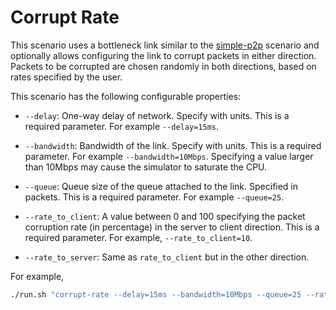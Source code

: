 # Corrupt Rate

This scenario uses a bottleneck link similar to the [simple-p2p](../simple-p2p)
scenario and optionally allows configuring the link to corrupt packets in either
direction. Packets to be corrupted are chosen randomly in both directions, based
on rates specified by the user.

This scenario has the following configurable properties:

* `--delay`: One-way delay of network. Specify with units. This is a required
  parameter. For example `--delay=15ms`.

* `--bandwidth`: Bandwidth of the link. Specify with units. This is a required
  parameter. For example `--bandwidth=10Mbps`. Specifying a value larger than
  10Mbps may cause the simulator to saturate the CPU.

* `--queue`: Queue size of the queue attached to the link. Specified in
  packets. This is a required parameter. For example `--queue=25`.

* `--rate_to_client`: A value between 0 and 100 specifying the packet corruption
  rate (in percentage) in the server to client direction. This is a required
  parameter. For example, `--rate_to_client=10`.

* `--rate_to_server`: Same as `rate_to_client` but in the other direction.

For example,
```bash
./run.sh "corrupt-rate --delay=15ms --bandwidth=10Mbps --queue=25 --rate_to_client=10 --rate_to_server=20"
```
